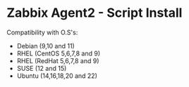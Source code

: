 # Zabbix Agent2 - Script Install

Compatibility with O.S's:

* Debian (9,10 and 11)
* RHEL (CentOS 5,6,7,8 and 9)
* RHEL (RedHat 5,6,7,8 and 9)
* SUSE (12 and 15)
* Ubuntu (14,16,18,20 and 22)